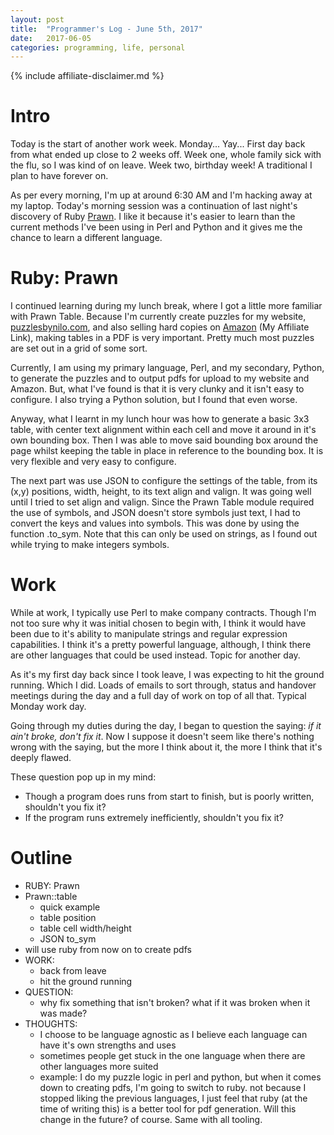 ```yaml
---
layout: post
title:  "Programmer's Log - June 5th, 2017"
date:   2017-06-05
categories: programming, life, personal
---
```

{% include affiliate-disclaimer.md %}

# Intro

Today is the start of another work week. Monday... Yay...
First day back from what ended up close to 2 weeks off. Week one, whole family
sick with the flu, so I was kind of on leave. Week two, birthday week! A
traditional I plan to have forever on.

As per every morning, I'm up at around 6:30 AM and I'm hacking away at my laptop.
Today's morning session was a continuation of last night's discovery of Ruby [Prawn][1].
I like it because it's easier to learn than the current methods I've been using in Perl and Python
and it gives me the chance to learn a different language.

# Ruby: Prawn

I continued learning during my lunch break, where I got a little more familiar
with Prawn Table. Because I'm currently create puzzles for my website,
[puzzlesbynilo.com][2], and also selling hard copies on [Amazon][3] (My Affiliate Link),
making tables in a PDF is very important. Pretty much most puzzles are set out
in a grid of some sort.

Currently, I am using my primary language, Perl, and my secondary, Python, to
generate the puzzles and to output pdfs for upload to my website and Amazon. But,
what I've found is that it is very clunky and it isn't easy to configure. I also
trying a Python solution, but I found that even worse.

Anyway, what I learnt in my lunch hour was how to generate a basic 3x3 table,
with center text alignment within each cell and move it around in it's own
bounding box. Then I was able to move said bounding box around the page whilst
keeping the table in place in reference to the bounding box. It is very
flexible and very easy to configure.

The next part was use JSON to configure the settings of the table, from its (x,y)
positions, width, height, to its text align and valign. It was going well until
I tried to set align and valign. Since the Prawn Table module required the use
of symbols, and JSON doesn't store symbols just text, I had to convert the keys
and values into symbols. This was done by using the function .to_sym. Note that
this can only be used on strings, as I found out while trying to make integers symbols.

# Work

While at work, I typically use Perl to make company contracts. Though I'm not too
sure why it was initial chosen to begin with, I think it would have been due
to it's ability to manipulate strings and regular expression capabilities. I
think it's a pretty powerful language, although, I think there are other languages
that could be used instead. Topic for another day.

As it's my first day back since I took leave, I was expecting to hit the ground
running. Which I did. Loads of emails to sort through, status and handover meetings
during the day and a full day of work on top of all that. Typical Monday work day.

Going through my duties during the day, I began to question the saying: *if it ain't
broke, don't fix it*. Now I suppose it doesn't seem like there's nothing wrong
with the saying, but the more I think about it, the more I think that it's
deeply flawed.

These question pop up in my mind:
* Though a program does runs from start to finish, but is poorly written, shouldn't
you fix it?
* If the program runs extremely inefficiently, shouldn't you fix it?

# Outline
* RUBY: Prawn
* Prawn::table
  * quick example
  * table position
  * table cell width/height
  * JSON to_sym
* will use ruby from now on to create pdfs
* WORK:
  * back from leave
  * hit the ground running
* QUESTION:
  * why fix something that isn't broken? what if it was broken when it was made?
* THOUGHTS:
  * I choose to be language agnostic as I believe each language can have it's own strengths and uses
  * sometimes people get stuck in the one language when there are other languages more suited
  * example: I do my puzzle logic in perl and python, but when it comes down to creating pdfs, I'm going to switch to ruby. not because I stopped liking the previous languages, I just feel that ruby (at the time of writing this) is a better tool for pdf generation. Will this change in the future? of course. Same with all tooling.

[1]: http://prawnpdf.org/api-docs/2.0/index.html "Prawn PDF"
[2]: https://puzzlesbynilo.com "Puzzles By Nilo"
[3]: http://amzn.to/2rMPr9f "Amazon Search - Nilo Ballener (My Affiliate link)"
